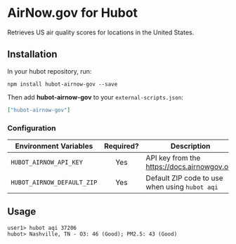 # AirNow.gov for Hubot

Retrieves US air quality scores for locations in the United States.

## Installation

In your hubot repository, run:

`npm install hubot-airnow-gov --save`

Then add **hubot-airnow-gov** to your `external-scripts.json`:

```json
["hubot-airnow-gov"]
```

### Configuration

| Environment Variables      | Required? | Description                                    |
| -------------------------- | :-------: | ---------------------------------------------- |
| `HUBOT_AIRNOW_API_KEY`     | Yes       | API key from the https://docs.airnowgov.org    |
| `HUBOT_AIRNOW_DEFAULT_ZIP` | Yes       | Default ZIP code to use when using `hubot aqi` |

## Usage

```
user1> hubot aqi 37206
hubot> Nashville, TN - O3: 46 (Good); PM2.5: 43 (Good)
```
